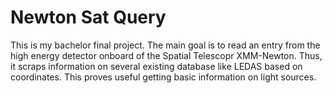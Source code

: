 # Newton Sat Query

This is my bachelor final project.
The main goal is to read an entry from the high energy detector onboard of the Spatial Telescopr XMM-Newton.
Thus, it scraps information on several existing database like LEDAS based on coordinates. This proves useful getting basic information on light sources. 
